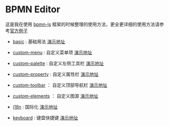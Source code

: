 # BPMN Editor

这是我在使用 [bpmn-js][16] 框架的时候整理的使用方法，更全更详细的使用方法请参考[官方例子][15]

- [basic][1] : 基础用法  [演示地址][8]
- [custom-menu][2] : 自定义菜单项  [演示地址][9]
- [custom-palette][3] : 自定义左侧工具栏  [演示地址][10]
- [custom-property][4] : 自定义属性栏  [演示地址][11]
- [custom-toolbar][5] ： 自定义顶部导航栏  [演示地址][12]
- [custom-elements][17] ： 自定义图源  [演示地址][18]
- [i18n][6] : 国际化  [演示地址][13]
- [keyboard][7] : 键盘快捷键  [演示地址][14]


  [1]: https://github.com/imdwpeng/bpmn-editor/blob/master/basic/src/containers
  [2]: https://github.com/imdwpeng/bpmn-editor/blob/master/custom-menu/src/containers
  [3]: https://github.com/imdwpeng/bpmn-editor/blob/master/custom-palette/src/containers
  [4]: https://github.com/imdwpeng/bpmn-editor/blob/master/custom-property/src/containers
  [5]: https://github.com/imdwpeng/bpmn-editor/blob/master/custom-toolbar/src/containers
  [6]: https://github.com/imdwpeng/bpmn-editor/blob/master/i18n/src/containers
  [7]: https://github.com/imdwpeng/bpmn-editor/blob/master/keyboard/src/containers
  [8]: https://dwpblog.site/bpmn-editor/basic/build/index.html
  [9]: https://dwpblog.site/bpmn-editor/custom-menu/build/index.html
  [10]: https://dwpblog.site/bpmn-editor/custom-palette/build/index.html
  [11]: https://dwpblog.site/bpmn-editor/custom-property/build/index.html
  [12]: https://dwpblog.site/bpmn-editor/custom-toolbar/build/index.html
  [13]: https://dwpblog.site/bpmn-editor/i18n/build/index.html
  [14]: https://dwpblog.site/bpmn-editor/keyboard/build/index.html
  [15]: https://github.com/bpmn-io/bpmn-js-examples
  [16]: https://github.com/bpmn-io/bpmn-js
  [17]: https://github.com/imdwpeng/bpmn-editor/blob/master/custom-elements/src/containers
  [18]: https://dwpblog.site/bpmn-editor/custom-elements/build/index.html
